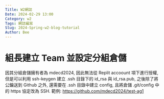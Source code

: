 ```yaml
---
Title: W2網誌
Date: 2024-02-29 13:00
Category: w2
Tags: 網誌編寫
Slug: 2024-Spring-w2-blog-tutorial
Author: Bee
---
```




<!-- PELICAN_END_SUMMARY -->

# 組長建立 Team 並設定分組倉儲
因其分組倉儲擁有者為 mdecd2024, 因此無法從 Replit accoount 項下進行授權, 但是可以利用 ssh-keygen 建立 .ssh 目錄下的 id_rsa 與 id_rsa.pub, 之後除了將公鑰送到 Github 之外, 還需要在 .ssh 目錄中建立 config, 且將倉儲 .git/config 中的 https 協定改為 SSH.
範例: <https://github.com/mdecd2024/test-ag1>